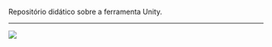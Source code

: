 Repositório didático sobre a ferramenta Unity.

---

![](../../blob/master/Imagens/screenshot-editor.png)